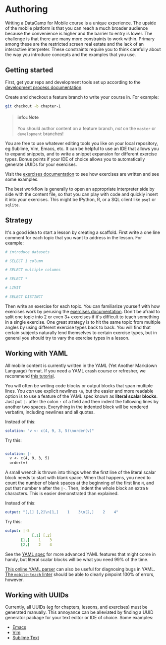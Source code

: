 # Authoring

Writing a DataCamp for Mobile course is a unique experience. The upside of the
mobile platform is that you can reach a much broader audience because the
convenience is higher and the barrier to entry is lower. The challenge is that
there are many more constraints to work within. Primary among these are the
restricted screen real estate and the lack of an interactive interpreter. These
constraints require you to think carefully about the way you introduce concepts
and the examples that you use.

## Getting started

First, get your repo and development tools set up according to the [development
process documentation](../development.md).

Create and checkout a feature branch to write your course in. For example:

```sh
git checkout -b chapter-1
```

> #### info::Note
> You should author content on a feature branch, *not* on the `master` or
> `development` branches!

You are free to use whatever editing tools you like on your local repository, eg
Sublime, Vim, Emacs, etc. It can be helpful to use an IDE that allows you to
expand snippets, and to write a snippet expansion for different exercise
types. Bonus points if your IDE of choice allows you to automatically generate
UUIDs for your exercises.

Visit the [exercises documentation](exercises/readme.md) to see how exercises
are written and see some examples.

The best workflow is generally to open an appropriate interpreter side by side
with the content file, so that you can play with code and quickly insert it into
your exercises. This might be IPython, R, or a SQL client like `psql` or
`sqlite`.

## Strategy

It's a good idea to start a lesson by creating a scaffold. First write a one
line comment for each topic that you want to address in the lesson. For example:

```yaml
# introduce datasets

# SELECT 1 column

# SELECT multiple columns

# SELECT *

# LIMIT

# SELECT DISTINCT
```

Then write an exercise for each topic. You can familiarize yourself with how
exercises work by perusing the [exercises
documentation](exercises/readme.md). Don't be afraid to split one topic into 2
or even 3+ exercises if it's difficult to teach something in a single
exercise. One great strategy is to hit the same topic from multiple angles by
using different exercise types back to back. You will find that certain subjects
naturally lend themselves to certain exercise types, but in general you should
try to vary the exercise types in a lesson.

## Working with YAML

All mobile content is currently written in the YAML (Yet Another Markdown
Language) format. If you need a YAML crash course or refresher, we recommend
[this tutorial](https://gettaurus.org/docs/YAMLTutorial/).

You will often be writing code blocks or output blocks that span multiple
lines. You *can* use explicit newlines `\n`, but the easier and more readable
option is to use a feature of the YAML spec known as **literal scalar
blocks**. Just put `|-` after the colon `:` of a field and then indent the
following lines by another two spaces. Everything in the indented block will be
rendered verbatim, including newlines and all quotes.

Instead of this:

```yaml
solution: "v <- c(4, 9, 3, 5)\norder(v)"
```

Try this:

```yaml

solution: |-
  v <- c(4, 9, 3, 5)
  order(v)
```

A small wrench is thrown into things when the first line of the literal scalar
block needs to start with blank space. When that happens, you need to count the
number of blank spaces at the beginning of the first line `N`, and put that number
`N` after the `|-`. Then, indent the whole block an extra `N` characters. This
is easier demonstrated than explained.

Instead of this:

```yaml
output: "[,1] [,2]\n[1,]    1    3\n[2,]    2    4"
```

Try this:

```yaml
output: |-5
            [,1] [,2]
       [1,]    1    3
       [2,]    2    4
```

See the [YAML spec](http://yaml.org/spec/1.2/spec.html) for more advanced YAML
features that might come in handy, but literal scalar blocks will be what you
need 99% of the time.

[This online YAML parser](https://yaml-online-parser.appspot.com) can also be
useful for diagnosing bugs in YAML. [The `mobile-teach`
linter](../development.md#linting) should be able to clearly pinpoint 100% of
errors, however.

## Working with UUIDs

Currently, all UUIDs (eg for chapters, lessons, and exercises) must be generated
manually. This annoyance can be alleviated by finding a UUID generator package
for your text editor or IDE of choice. Some examples:

* [Emacs](https://github.com/kanru/uuidgen-el)
* [Vim](https://github.com/kburdett/vim-nuuid)
* [Sublime Text](https://github.com/SublimeText/GenerateUUID)
